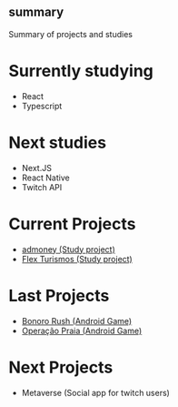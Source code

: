 ## summary
Summary of projects and studies

# Surrently studying
- React
- Typescript

# Next studies
- Next.JS
- React Native
- Twitch API

# Current Projects
- [admoney (Study project)](https://github.com/fcsneto/dtmoney)
- [Flex Turismos (Study project)](https://github.com/fcsneto/flex_turismos)

# Last Projects
- [Bonoro Rush (Android Game)](https://play.google.com/store/apps/details?id=air.br.com.franciscocorreia.bonoroRush)
- [Operação Praia (Android Game)](https://play.google.com/store/apps/details?id=air.br.com.franciscocorreia.operacaopraia)

# Next Projects
- Metaverse (Social app for twitch users)

